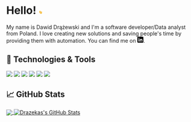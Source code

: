 # Hello! <img src="https://github.com/Drazekas/Drazekas/blob/main/hello_wave.gif" width="10px">

My name is Dawid Drążewski and I'm a software developer/Data analyst from Poland.
I love creating new solutions and saving people's time by providing them with automation.
You can find me on [![LinkedIn][2.1]][2].


## 🔧 Technologies & Tools
![](https://img.shields.io/badge/Code-Python-informational?style=flat&logo=python&logoColor=white&color=2bbc8a)
![](https://img.shields.io/badge/Code-SQL-informational?style=flat&logo=Oracle&logoColor=white&color=2bbc8a)
![](https://img.shields.io/badge/Code-PL/SQL-informational?style=flat&logo=Oracle&logoColor=white&color=2bbc8a)
![](https://img.shields.io/badge/Tools-Oracle-informational?style=flat&logo=Oracle&logoColor=white&color=2bbc8a)
![](https://img.shields.io/badge/Code-HTML5-informational?style=flat&logo=HTML5&logoColor=white&color=2bbc8a)
![](https://img.shields.io/badge/Code-CSS3-informational?style=flat&logo=css3&logoColor=white&color=2bbc8a)


## &#x1f4c8; GitHub Stats

<a href="https://github.com/Drazekas/Drazekas">
  <img align="center" src="https://github-readme-stats.vercel.app/api/top-langs/?username=Drazekas&hide=java,html,tex&title_color=ffffff&text_color=c9cacc&icon_color=2bbc8a&bg_color=1d1f21&langs_count=3" />
</a>
<a href="https://github.com/Drazekas/Drazekas">
  <img align="center" src="https://github-readme-stats.vercel.app/api?username=Drazekas&show_icons=true&line_height=27&count_private=true&title_color=ffffff&text_color=c9cacc&icon_color=2bbc8a&bg_color=1d1f21" alt="Drazekas's GitHub Stats" />
</a>
 


<!-- links to social media icons -->
[2.1]: https://github.com/Drazekas/Drazekas/blob/main/linkedin_icon.png


<!-- links to your social media accounts -->
[1]: https://github.com/Drazekas
[2]: https://www.linkedin.com/in/dawid-dr%C4%85%C5%BCewski/
